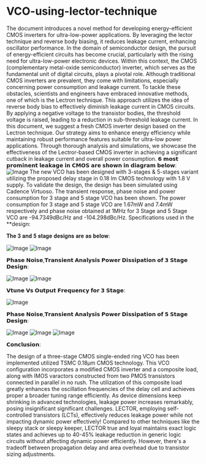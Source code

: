 # VCO-using-lector-technique
The document introduces a novel method for developing energy-efficient CMOS inverters for ultra-low-power applications. By leveraging the lector technique and reverse body biasing, it reduces leakage current, enhancing oscillator performance.
In the domain of semiconductor design, the pursuit of energy-efficient circuits has become crucial, particularly with 
the rising need for ultra-low-power electronic devices. Within this context, the CMOS (complementary metal-oxide semiconductor) inverter, which serves as the fundamental unit of digital circuits, plays a pivotal role. Although 
traditional CMOS inverters are prevalent, they come with limitations, especially concerning power consumption and 
leakage current.
To tackle these obstacles, scientists and engineers have embraced innovative methods, one of which is the Lectron 
technique. This approach utilizes the idea of reverse body bias to effectively diminish leakage current in CMOS 
circuits. By applying a negative voltage to the transistor bodies, the threshold voltage is raised, leading to a 
reduction in sub-threshold leakage current. In this document, we suggest a fresh CMOS inverter design based on the 
Lectron technique. Our strategy aims to enhance energy efficiency while maintaining robust performance features 
suitable for ultra-low power applications. Through thorough analysis and simulations, we showcase the effectiveness 
of the Lectror-based CMOS inverter in achieving a significant cutback in leakage current and overall power 
consumption.
𝟲 𝗺𝗼𝘀𝘁 𝗽𝗿𝗼𝗺𝗶𝗻𝗲𝗻𝘁 𝗹𝗲𝗮𝗸𝗮𝗴𝗲 𝗶𝗻 𝗖𝗠𝗢𝗦 𝗮𝗿𝗲 𝘀𝗵𝗼𝘄𝗻 𝗶𝗻 𝗱𝗶𝗮𝗴𝗿𝗮𝗺 𝗯𝗲𝗹𝗼𝘄:
![Image](https://github.com/users/deepak7309/projects/2/assets/132645894/745485d9-ceeb-4bb4-8b38-9e689f3e91ae)
The new VCO has been designed with 3-stages & 5-stages variant utilizing the proposed delay stage 
in 0.18 lm CMOS technology with 1.8 V supply. To validate the design, the design has been simulated 
using Cadence Virtuoso. The transient response, phase noise and power consumption for 3 stage and 5 
stage VCO has been shown. The power consumption for 3 stage and 5 stage VCO are 
1.67mW and 7.4mW respectively and phase noise obtained at 1MHz for 3 Stage and 5 Stage VCO are 
-94.7349dBc/Hz and -104.298dBc/Hz.
Specifications used in the **design:

𝐓𝐡𝐞 𝟑 𝐚𝐧𝐝 𝟓 𝐬𝐭𝐚𝐠𝐞 𝐝𝐞𝐬𝐢𝐠𝐧𝐬 𝐚𝐫𝐞 𝐚𝐬 𝐛𝐞𝐥𝐨𝐰:

![Image](https://github.com/users/deepak7309/projects/2/assets/132645894/77c2cb60-25a3-4acc-8e40-e01eacd7de52)
![Image](https://github.com/users/deepak7309/projects/2/assets/132645894/195aaec4-7061-4d05-882f-9729c9772396)

𝗣𝗵𝗮𝘀𝗲 𝗡𝗼𝗶𝘀𝗲,𝗧𝗿𝗮𝗻𝘀𝗶𝗲𝗻𝘁 𝗔𝗻𝗮𝗹𝘆𝘀𝗶𝘀 𝗣𝗼𝘄𝗲𝗿 𝗗𝗶𝘀𝘀𝗶𝗽𝗮𝘁𝗶𝗼𝗻 𝗼𝗳 𝟯 𝗦𝘁𝗮𝗴𝗲 𝗗𝗲𝘀𝗶𝗴𝗻:

![Image](https://github.com/users/deepak7309/projects/2/assets/132645894/b51f545f-16a7-40b1-9d30-8a619d186a00)
![Image](https://github.com/users/deepak7309/projects/2/assets/132645894/6986f4be-c2e3-4083-b81b-3626f8795341)

𝗩𝘁𝘂𝗻𝗲 𝗩𝘀 𝗢𝘂𝘁𝗽𝘂𝘁 𝗙𝗿𝗲𝗾𝘂𝗲𝗻𝗰𝘆 𝗳𝗼𝗿 𝟯 𝗦𝘁𝗮𝗴𝗲:


![Image](https://github.com/users/deepak7309/projects/2/assets/132645894/7e10e4f3-b9f3-424a-9065-6d320e081b21)

𝗣𝗵𝗮𝘀𝗲 𝗡𝗼𝗶𝘀𝗲,𝗧𝗿𝗮𝗻𝘀𝗶𝗲𝗻𝘁 𝗔𝗻𝗮𝗹𝘆𝘀𝗶𝘀 𝗣𝗼𝘄𝗲𝗿 𝗗𝗶𝘀𝘀𝗶𝗽𝗮𝘁𝗶𝗼𝗻 𝗼𝗳 𝟱 𝗦𝘁𝗮𝗴𝗲 𝗗𝗲𝘀𝗶𝗴𝗻:


![Image](https://github.com/users/deepak7309/projects/2/assets/132645894/03498be2-3a7a-4b03-8c6b-db694ca319fb)
![Image](https://github.com/users/deepak7309/projects/2/assets/132645894/75420ee3-0498-4b52-b242-306ee90fb919)
![Image](https://github.com/users/deepak7309/projects/2/assets/132645894/0a6c0176-1d08-4b07-b8f0-e31db37c3b7d)

𝗖𝗼𝗻𝗰𝗹𝘂𝘀𝗶𝗼𝗻:

The design of a three-stage CMOS single-ended ring VCO has been implemented utilized TSMC 0.18μm CMOS 
technology. This VCO configuration incorporates a modified CMOS inverter and a composite load, along with 
IMOS varactors constructed from two PMOS transistors connected in parallel in no rush. The utilization of this 
composite load greatly enhances the oscillation frequencies of the delay cell and achieves proper a broader tuning 
range efficiently.
As device dimensions keep shrinking in advanced technologies, leakage power increases remarkably, posing 
insignificant significant challenges. LECTOR, employing self-controlled transistors (LCTs), effectively reduces 
leakage power while not impacting dynamic power effectively! Compared to other techniques like the sleepy stack 
or sleepy keeper, LECTOR true and loyal maintains exact logic states and achieves up to 40-45% leakage reduction 
in generic logic circuits without affecting dynamic power efficiently. However, there's a tradeoff between 
propagation delay and area overhead due to transistor sizing adjustments.
